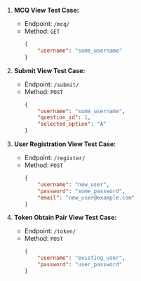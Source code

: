 1. **MCQ View Test Case:**
   - Endpoint: `/mcq/`
   - Method: `GET`
     ```json
     {
         "username": "some_username"
     }
     ```

2. **Submit View Test Case:**
   - Endpoint: `/submit/`
   - Method: `POST`
     ```json
     {
         "username": "some_username",
         "question_id": 1,
         "selected_option": "A"
     }
     ```

3. **User Registration View Test Case:**
   - Endpoint: `/register/`
   - Method: `POST`
     ```json
     {
         "username": "new_user",
         "password": "some_password",
         "email": "new_user@example.com"
     }
     ```

4. **Token Obtain Pair View Test Case:**
   - Endpoint: `/token/`
   - Method: `POST`
     ```json
     {
         "username": "existing_user",
         "password": "user_password"
     }
     ```
